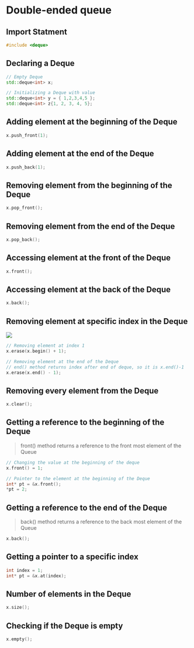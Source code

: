 # Double-ended queue

## Import Statment
```cpp
#include <deque>
```

## Declaring a Deque
```cpp
// Empty Deque
std::deque<int> x;

// Initializing a Deque with value
std::deque<int> y = { 1,2,3,4,5 };
std::deque<int> z{1, 2, 3, 4, 5};
```

## Adding element at the beginning of the Deque
```cpp
x.push_front(1);
```

## Adding element at the end of the Deque
```cpp
x.push_back(1);
```

## Removing element from the beginning of the Deque
```cpp
x.pop_front();
```

## Removing element from the end of the Deque
```cpp
x.pop_back();
```

## Accessing element at the front of the Deque
```cpp
x.front();
```

## Accessing element at the back of the Deque
```cpp
x.back();
```

## Removing element at specific index in the Deque
<img src="https://upload.cppreference.com/mwiki/images/1/1b/range-begin-end.svg">

```cpp
// Removing element at index 1
x.erase(x.begin() + 1);

// Removing element at the end of the Deque
// end() method returns index after end of deque, so it is x.end()-1
x.erase(x.end() - 1);
```

## Removing every element from the Deque
```cpp
x.clear();
```

## Getting a reference to the beginning of the Deque
> front() method returns a reference to the front most element of the Queue
```cpp
// Changing the value at the beginning of the deque
x.front() = 1;

// Pointer to the element at the beginning of the Deque
int* pt = &x.front();
*pt = 2;
```

## Getting a reference to the end of the Deque
> back() method returns a reference to the back most element of the Queue
```cpp
x.back();
```

## Getting a pointer to a specific index
```cpp
int index = 1;
int* pt = &x.at(index);
```

## Number of elements in the Deque
```cpp
x.size();
```

## Checking if the Deque is empty
```cpp
x.empty();
```
